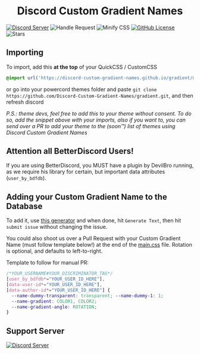 <h1 align=center>Discord Custom Gradient Names</h1> 

[![Discord Server](https://discordapp.com/api/guilds/754130139415183401/widget.png?style=shield)](https://discord.gg/Cka4prH)
![Handle Request](https://github.com/Discord-Custom-Gradient-Names/gradient/workflows/Handle%20Request/badge.svg?branch=master&event=issues)
![Minify CSS](https://github.com/Discord-Custom-Gradient-Names/gradient/workflows/Minify%20CSS/badge.svg?event=push)
[![GitHub License](https://img.shields.io/github/license/Discord-Custom-Gradient-Names/gradient.svg)](https://github.com/Discord-Custom-Gradient-Names/gradient/blob/master/LICENSE)
![Stars](https://img.shields.io/github/stars/Discord-Custom-Gradient-Names/gradient.svg)

## Importing
To import, add this **at the top** of your QuickCSS / CustomCSS
```css
@import url('https://discord-custom-gradient-names.github.io/gradient/main.css');
```
or go into your powercord themes folder and paste `git clone https://github.com/Discord-Custom-Gradient-Names/gradient.git`, and then refresh discord

*P.S.: theme devs, feel free to add this to your theme without consent. To do so, add the snippet above with your imports, also if you want to, you can send over a PR to add your theme to the (soon™) list of themes using Discord Custom Gradient Names*


## Attention all BetterDiscord Users!
If you are using BetterDiscord, you MUST have a plugin by DevilBro running, as we require his library for certain, but important data attributes (`user_by_bdfdb`).

## Adding your Custom Gradient Name to the Database
To add it, use [this generator](https://discord-custom-gradient-names.github.io/gradient/app/) and when done, hit `Generate Text`, then hit ``submit issue`` without changing the issue.

You could also shoot us over a Pull Request with your Custom Gradient Name (must follow template below!) at the end of the [main.css](https://github.com/Discord-Custom-Gradient-Names/gradient/main.css) file. Rotation is optional, and defaults to left-to-right.

Template to follow for manual PR: 
```css
/*YOUR_USERNAME#YOUR_DISCRIMINATOR_TAG*/
[user_by_bdfdb*="YOUR_USER_ID_HERE"],
[data-user-id*="YOUR_USER_ID_HERE"],
[data-author-id*="YOUR_USER_ID_HERE"] {
  --name-dummy-transparent: transparent; --name-dummy-1: 1;
  --name-gradient: COLOR1, COLOR2;
  --name-gradient-angle: ROTATION;
}
```

## Support Server
[![Discord Server](https://discordapp.com/api/guilds/754130139415183401/widget.png?style=banner2)](https://discord.gg/Cka4prH)
